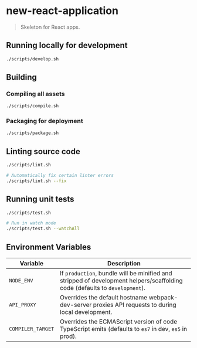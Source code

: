 # new-react-application

> Skeleton for React apps.


## Running locally for development

```bash
./scripts/develop.sh
```


## Building

### Compiling all assets

```bash
./scripts/compile.sh
```

### Packaging for deployment

```bash
./scripts/package.sh
```


## Linting source code

```bash
./scripts/lint.sh

# Automatically fix certain linter errors
./scripts/lint.sh --fix
```


## Running unit tests

```bash
./scripts/test.sh

# Run in watch mode
./scripts/test.sh --watchAll
```


## Environment Variables

| Variable | Description |
|----------|-------------|
| `NODE_ENV` | If `production`, bundle will be minified and stripped of development helpers/scaffolding code (defaults to `development`). |
| `API_PROXY` | Overrides the default hostname webpack-dev-server proxies API requests to during local development. |
| `COMPILER_TARGET` | Overrides the ECMAScript version of code TypeScript emits (defaults to `es7` in dev, `es5` in prod). |
